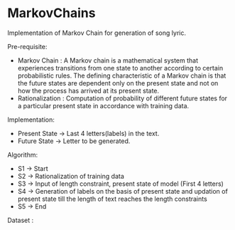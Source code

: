 # MarkovChains
Implementation of Markov Chain for generation of song lyric.

Pre-requisite:
  - Markov Chain : A Markov chain is a mathematical system that experiences transitions from one state to another according to certain probabilistic rules. The defining characteristic of a Markov chain is that the future states are dependent only on the present state and not on how the process has arrived at its present state.
   - Rationalization : Computation of probability of different future states for a particular present state in accordance with training data.
  
Implementation:
  - Present State -> Last 4 letters(labels) in the text.
  - Future State -> Letter to be generated.
  
Algorithm:
  - S1 -> Start
  - S2 -> Rationalization of training data
  - S3 -> Input of length constraint, present state of model (First 4 letters)
  - S4 -> Generation of labels on the basis of present state and updation of present state till the length of text reaches the length constraints
  - S5 -> End
  
  Dataset : 
